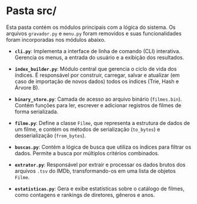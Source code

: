# Pasta src/

Esta pasta contém os módulos principais com a lógica do sistema. Os arquivos `gravador.py` e `menu.py` foram removidos e suas funcionalidades foram incorporadas nos módulos abaixo.

- **`cli.py`**: Implementa a interface de linha de comando (CLI) interativa. Gerencia os menus, a entrada do usuário e a exibição dos resultados.

- **`index_builder.py`**: Módulo central que gerencia o ciclo de vida dos índices. É responsável por construir, carregar, salvar e atualizar (em caso de importação de novos dados) todos os índices (Trie, Hash e Árvore B).

- **`binary_store.py`**: Camada de acesso ao arquivo binário (`filmes.bin`). Contém funções para ler, escrever e adicionar registros de filmes de forma serializada.

- **`filme.py`**: Define a classe `Filme`, que representa a estrutura de dados de um filme, e contém os métodos de serialização (`to_bytes`) e desserialização (`from_bytes`).

- **`buscas.py`**: Contém a lógica de busca que utiliza os índices para filtrar os dados. Permite a busca por múltiplos critérios combinados.

- **`extrator.py`**: Responsável por extrair e processar os dados brutos dos arquivos `.tsv` do IMDb, transformando-os em uma lista de objetos `Filme`.

- **`estatisticas.py`**: Gera e exibe estatísticas sobre o catálogo de filmes, como contagens e rankings de diretores, gêneros e anos.